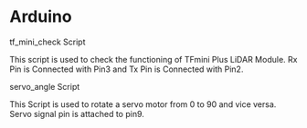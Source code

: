 # Arduino

tf_mini_check Script

This script is used to check the functioning of TFmini Plus LiDAR Module. Rx Pin is Connected with Pin3 and Tx Pin is Connected with Pin2.

servo_angle Script

This Script is used to rotate a servo motor from 0 to 90 and vice versa. Servo signal pin is attached to pin9. 
